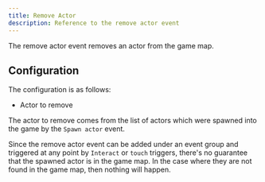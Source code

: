 ```yaml
---
title: Remove Actor
description: Reference to the remove actor event
---
```

The remove actor event removes an actor from the game map. 

## Configuration

The configuration is as follows:
* Actor to remove

The actor to remove comes from the list of actors which were spawned into the game by the `Spawn actor` event. 

Since the remove actor event can be added under an event group and triggered at any point by `Interact` or `touch` triggers, there's no guarantee that the spawned actor is in the game map. In the case where they are not found in the game map, then nothing will happen. 
